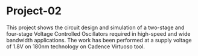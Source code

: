 # Project-02
This project shows the circuit design and simulation of a two-stage and four-stage Voltage Controlled Oscillators required in high-speed and wide bandwidth applications. The work has been performed at a supply voltage of 1.8V on 180nm technology on Cadence Virtuoso tool.
